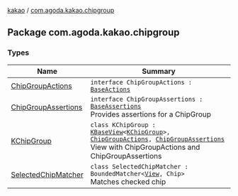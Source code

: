 [kakao](../index.md) / [com.agoda.kakao.chipgroup](./index.md)

## Package com.agoda.kakao.chipgroup

### Types

| Name | Summary |
|---|---|
| [ChipGroupActions](-chip-group-actions/index.md) | `interface ChipGroupActions : `[`BaseActions`](../com.agoda.kakao.common.actions/-base-actions/index.md) |
| [ChipGroupAssertions](-chip-group-assertions/index.md) | `interface ChipGroupAssertions : `[`BaseAssertions`](../com.agoda.kakao.common.assertions/-base-assertions/index.md)<br>Provides assertions for a ChipGroup |
| [KChipGroup](-k-chip-group/index.md) | `class KChipGroup : `[`KBaseView`](../com.agoda.kakao.common.views/-k-base-view/index.md)`<`[`KChipGroup`](-k-chip-group/index.md)`>, `[`ChipGroupActions`](-chip-group-actions/index.md)`, `[`ChipGroupAssertions`](-chip-group-assertions/index.md)<br>View with ChipGroupActions and ChipGroupAssertions |
| [SelectedChipMatcher](-selected-chip-matcher/index.md) | `class SelectedChipMatcher : BoundedMatcher<`[`View`](https://developer.android.com/reference/android/view/View.html)`, Chip>`<br>Matches checked chip |
